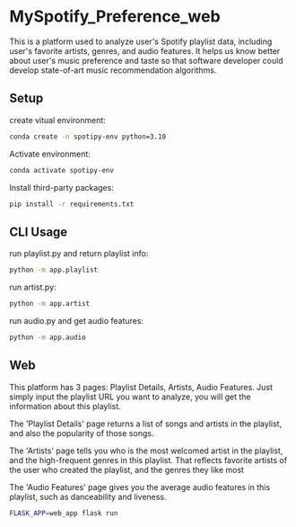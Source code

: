 # MySpotify_Preference_web

This is a platform used to analyze user's Spotify playlist data, including user's favorite artists, genres, and audio features. It helps us know better about user's music preference and taste so that software developer could develop state-of-art music recommendation algorithms.

## Setup

create vitual environment:

```sh
conda create -n spotipy-env python=3.10
```

Activate environment:
```sh
conda activate spotipy-env
```

Install third-party packages:

```sh
pip install -r requirements.txt
```

## CLI Usage

run playlist.py and return playlist info:
```sh
python -m app.playlist
```

run artist.py:
```sh
python -m app.artist
```

run audio.py and get audio features:
```sh
python -m app.audio
```

## Web

This platform has 3 pages: Playlist Details, Artists, Audio Features. Just simply input the playlist URL you want to analyze, you will get the information about this playlist.

The 'Playlist Details' page returns a list of songs and artists in the playlist, and also the popularity of those songs.

The 'Artists' page tells you who is the most welcomed artist in the playlist, and the high-frequent genres in this playlist. That reflects favorite artists of the user who created the playlist, and the genres they like most

The 'Audio Features' page gives you the average audio features in this playlist, such as danceability and liveness.


```sh
FLASK_APP=web_app flask run
```

